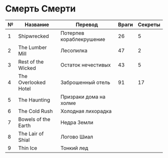 # Смерть Смерти

|№  |Название                   |Перевод                    |Враги  |Секреты    |
|---|---------------------------|---------------------------|-------|-----------|
|1  |Shipwrecked                |Потерпев кораблекрушение   |26     |5          |
|2  |The Lumber Mill            |Лесопилка                  |47     |2          |
|3  |Rest of the Wicked         |Остаток нечестивых         |43     |5          |
|4  |The Overlooked Hotel       |Заброшенный отель          |91     |17         |
|5  |The Haunting               |Призраки дома на холме     |       |           |
|6  |The Cold Rush              |Холодная лихорадка         |       |           |
|7  |Bowels of the Earth        |Недра Земли                |       |           |
|8  |The Lair of Shial          |Логово Шиал                |       |           |
|9  |Thin Ice                   |Тонкий лед                 |       |           |
